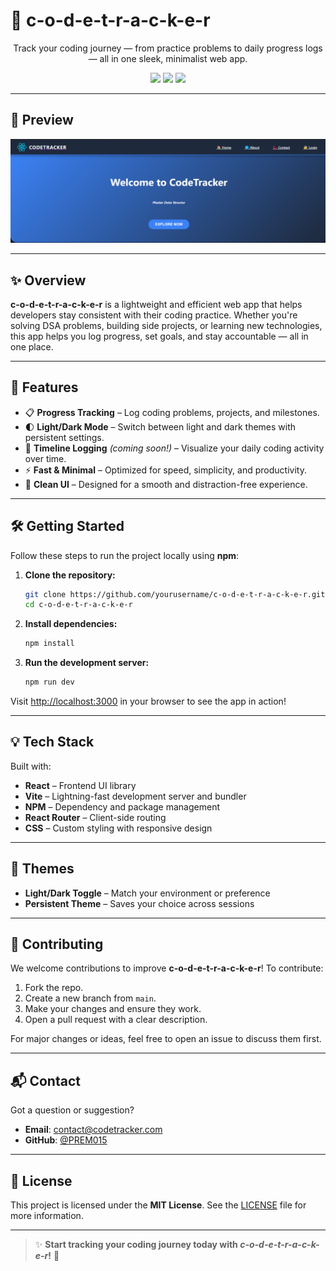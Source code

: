 
# 🧠 **c-o-d-e-t-r-a-c-k-e-r**

<p align="center">
  Track your coding journey — from practice problems to daily progress logs — all in one sleek, minimalist web app.
</p>

<p align="center">
  <img src="https://img.shields.io/badge/React-18.2-blue?logo=react" />
  <img src="https://img.shields.io/badge/Vite-4.0-purple?logo=vite" />
  <img src="https://img.shields.io/badge/NPM-Stable-red?logo=npm" />
</p>

---

## 📸 **Preview**

![App Demo](./src/assets/images/screenshot.png)

---

## ✨ **Overview**

**c-o-d-e-t-r-a-c-k-e-r** is a lightweight and efficient web app that helps developers stay consistent with their coding practice. Whether you're solving DSA problems, building side projects, or learning new technologies, this app helps you log progress, set goals, and stay accountable — all in one place.

---

## 🚀 **Features**

- 📋 **Progress Tracking** – Log coding problems, projects, and milestones.
- 🌓 **Light/Dark Mode** – Switch between light and dark themes with persistent settings.
- 📆 **Timeline Logging** *(coming soon!)* – Visualize your daily coding activity over time.
- ⚡ **Fast & Minimal** – Optimized for speed, simplicity, and productivity.
- 🎨 **Clean UI** – Designed for a smooth and distraction-free experience.

---

## 🛠️ **Getting Started**

Follow these steps to run the project locally using **npm**:

1. **Clone the repository:**
   ```bash
   git clone https://github.com/yourusername/c-o-d-e-t-r-a-c-k-e-r.git
   cd c-o-d-e-t-r-a-c-k-e-r
   ```

2. **Install dependencies:**
   ```bash
   npm install
   ```

3. **Run the development server:**
   ```bash
   npm run dev
   ```

Visit [http://localhost:3000](http://localhost:3000) in your browser to see the app in action!

---

## 💡 **Tech Stack**

Built with:

- **React** – Frontend UI library
- **Vite** – Lightning-fast development server and bundler
- **NPM** – Dependency and package management
- **React Router** – Client-side routing
- **CSS** – Custom styling with responsive design

---

## 🌈 **Themes**

- **Light/Dark Toggle** – Match your environment or preference
- **Persistent Theme** – Saves your choice across sessions

---

## 👥 **Contributing**

We welcome contributions to improve **c-o-d-e-t-r-a-c-k-e-r**! To contribute:

1. Fork the repo.
2. Create a new branch from `main`.
3. Make your changes and ensure they work.
4. Open a pull request with a clear description.

For major changes or ideas, feel free to open an issue to discuss them first.

---

## 📬 **Contact**

Got a question or suggestion?

- **Email**: [contact@codetracker.com](mailto:contact@codetracker.com)
- **GitHub**: [@PREM015](https://github.com/PREM015)

---

## 💬 **License**

This project is licensed under the **MIT License**. See the [LICENSE](LICENSE) file for more information.

---

> ✨ **Start tracking your coding journey today with _c-o-d-e-t-r-a-c-k-e-r_!** 🚀
```
